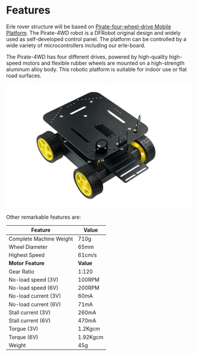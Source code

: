 
# Features

Erle rover structure will be based on  [Pirate-four-wheel-drive Mobile Platform](http://www.dfrobot.com/index.php?route=product/product&path=37_111&product_id=97). The Pirate-4WD robot is a DFRobot original design and widely used
as self-developed control panel. The platform can be
controlled by a wide variety of microcontrollers including our erle-board.

The Pirate-4WD has four different
drives, powered by high-quality high-speed motors and flexible rubber wheels
are mounted on a high-strength aluminum alloy body. This robotic platform is
suitable for indoor use or flat road surfaces.

![rover](../img/Pirate_4WD.jpg)

Other remarkable features are:

|**Feature**|**Value**|
|-----|------|
|Complete Machine Weight|710g|
|Wheel Diameter | 65mm|
|Highest Speed| 61cm/s|
|**Motor Feature**|**Value**|
|Gear Ratio | 1:120|
|No-load speed (3V)| 100RPM|
|No-load speed (6V)| 200RPM|
|No-load current (3V)|60mA|
|No-load current (6V)| 71mA|
|Stall current (3V)| 260mA|
|Stall current (6V)| 470mA|
|Torgue (3V)| 1.2Kgcm|
|Torque (6V)| 1.92Kgcm|
|Weight | 45g|




